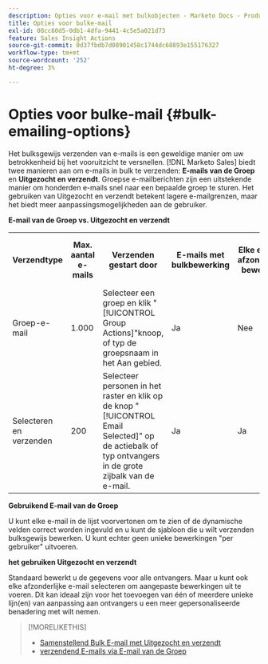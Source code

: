 ```yaml
---
description: Opties voor e-mail met bulkobjecten - Marketo Docs - Productdocumentatie
title: Opties voor bulke-mail
exl-id: 08cc60d5-0db1-4dfa-9441-4c5e5a021d73
feature: Sales Insight Actions
source-git-commit: 0d37fbdb7d08901458c1744dc68893e155176327
workflow-type: tm+mt
source-wordcount: '252'
ht-degree: 3%

---
```


# Opties voor bulke-mail {#bulk-emailing-options}

Het bulksgewijs verzenden van e-mails is een geweldige manier om uw betrokkenheid bij het vooruitzicht te versnellen. [!DNL Marketo Sales] biedt twee manieren aan om e-mails in bulk te verzenden: **E-mails van de Groep** en **Uitgezocht en verzendt**. Groepse e-mailberichten zijn een uitstekende manier om honderden e-mails snel naar een bepaalde groep te sturen. Het gebruiken van Uitgezocht en verzendt betekent lagere e-mailgrenzen, maar het biedt meer aanpassingsmogelijkheden aan de gebruiker.

**E-mail van de Groep vs. Uitgezocht en verzendt**

<table> 
 <colgroup> 
  <col> 
  <col> 
  <col> 
  <col> 
  <col> 
  <col> 
 </colgroup> 
 <tbody> 
  <tr> 
   <th>Verzendtype</th> 
   <th>Max. aantal e-mails</th> 
   <th>Verzenden gestart door</th> 
   <th>E-mails met bulkbewerking</th> 
   <th>Elke e-mail afzonderlijk bewerken</th> 
   <th>Ondersteuning voor sjablonen en dynamische velden</th> 
  </tr> 
  <tr> 
   <td>Groep-e-mail</td> 
   <td>1.000</td> 
   <td>Selecteer een groep en klik "[!UICONTROL Group Actions]"knoop, of typ de groepsnaam in het Aan gebied.</td> 
   <td>Ja</td> 
   <td>Nee</td> 
   <td>Ja</td> 
  </tr> 
  <tr> 
   <td>Selecteren en verzenden</td> 
   <td>200</td> 
   <td>Selecteer personen in het raster en klik op de knop "[!UICONTROL Email Selected]" op de actiebalk of typ ontvangers in de grote zijbalk van de e-mail.</td> 
   <td>Ja</td> 
   <td>Ja</td> 
   <td>Ja</td> 
  </tr> 
 </tbody> 
</table>

**Gebruikend E-mail van de Groep**

U kunt elke e-mail in de lijst voorvertonen om te zien of de dynamische velden correct worden ingevuld en u kunt de sjabloon die u wilt verzenden bulksgewijs bewerken. U kunt echter geen unieke bewerkingen &quot;per gebruiker&quot; uitvoeren.

**het gebruiken Uitgezocht en verzendt**

Standaard bewerkt u de gegevens voor alle ontvangers. Maar u kunt ook elke afzonderlijke e-mail selecteren om aangepaste bewerkingen uit te voeren. Dit kan ideaal zijn voor het toevoegen van één of meerdere unieke lijn(en) van aanpassing aan ontvangers u een meer gepersonaliseerde benadering met wilt nemen.

>[!MORELIKETHIS]
>
>* [ Samenstellend Bulk E-mail met Uitgezocht en verzendt ](/help/marketo/product-docs/marketo-sales-insight/actions/email/using-the-compose-window/composing-bulk-emails-with-select-and-send.md#sending-emails)
>* [ verzendend E-mails via E-mail van de Groep ](/help/marketo/product-docs/marketo-sales-insight/actions/email/using-the-compose-window/sending-emails-via-group-email.md)
